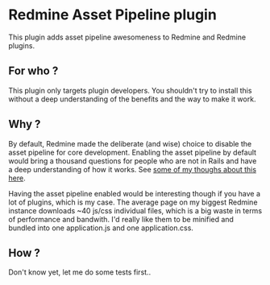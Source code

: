 Redmine Asset Pipeline plugin
=============================

This plugin adds asset pipeline awesomeness to Redmine and Redmine plugins.

For who ?
---------
This plugin only targets plugin developers. You shouldn't try to install this without a deep understanding of the benefits and the way to make it work.

Why ?
-----
By default, Redmine made the deliberate (and wise) choice to disable the asset pipeline for core development. Enabling the asset pipeline by default would bring a thousand questions for people who are not in Rails and have a deep understanding of how it works. See [some of my thoughs about this here](http://www.redmine.org/issues/11445#note-9).

Having the asset pipeline enabled would be interesting though if you have a lot of plugins, which is my case. The average page on my biggest Redmine instance downloads ~40 js/css individual files, which is a big waste in terms of performance and bandwith. I'd really like them to be minified and bundled into one application.js and one application.css.

How ?
-----
Don't know yet, let me do some tests first..

